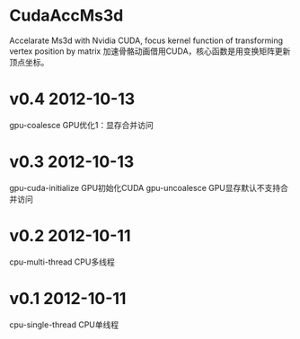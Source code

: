 CudaAccMs3d
===========
Accelarate Ms3d with Nvidia CUDA, focus kernel function of transforming vertex position by matrix 
加速骨骼动画借用CUDA，核心函数是用变换矩阵更新顶点坐标。

v0.4 2012-10-13
===========
gpu-coalesce
GPU优化1：显存合并访问

v0.3 2012-10-13
===========
gpu-cuda-initialize
GPU初始化CUDA
gpu-uncoalesce
GPU显存默认不支持合并访问

v0.2 2012-10-11
===========
cpu-multi-thread
CPU多线程

v0.1 2012-10-11
===========
cpu-single-thread
CPU单线程
